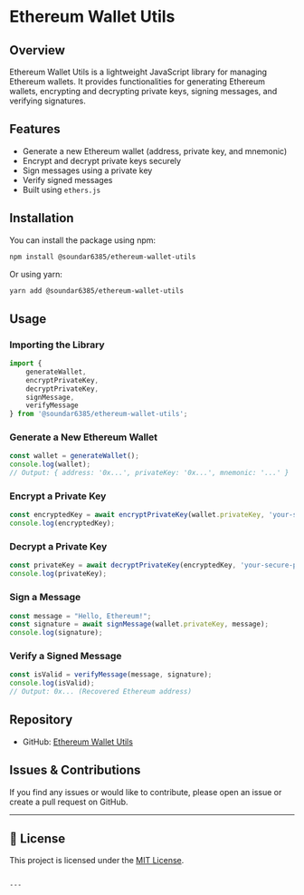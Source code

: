 # Ethereum Wallet Utils

## Overview
Ethereum Wallet Utils is a lightweight JavaScript library for managing Ethereum wallets. It provides functionalities for generating Ethereum wallets, encrypting and decrypting private keys, signing messages, and verifying signatures.

## Features
- Generate a new Ethereum wallet (address, private key, and mnemonic)
- Encrypt and decrypt private keys securely
- Sign messages using a private key
- Verify signed messages
- Built using `ethers.js`

## Installation

You can install the package using npm:

```sh
npm install @soundar6385/ethereum-wallet-utils
```

Or using yarn:

```sh
yarn add @soundar6385/ethereum-wallet-utils
```

## Usage

### Importing the Library

```javascript
import {
    generateWallet,
    encryptPrivateKey,
    decryptPrivateKey,
    signMessage,
    verifyMessage
} from '@soundar6385/ethereum-wallet-utils';
```

### Generate a New Ethereum Wallet

```javascript
const wallet = generateWallet();
console.log(wallet);
// Output: { address: '0x...', privateKey: '0x...', mnemonic: '...' }
```

### Encrypt a Private Key

```javascript
const encryptedKey = await encryptPrivateKey(wallet.privateKey, 'your-secure-password');
console.log(encryptedKey);
```

### Decrypt a Private Key

```javascript
const privateKey = await decryptPrivateKey(encryptedKey, 'your-secure-password');
console.log(privateKey);
```

### Sign a Message

```javascript
const message = "Hello, Ethereum!";
const signature = await signMessage(wallet.privateKey, message);
console.log(signature);
```

### Verify a Signed Message

```javascript
const isValid = verifyMessage(message, signature);
console.log(isValid);
// Output: 0x... (Recovered Ethereum address)
```

## Repository
- GitHub: [Ethereum Wallet Utils](https://github.com/Soundar6385/Ethereum-Wallet-Utils)

## Issues & Contributions
If you find any issues or would like to contribute, please open an issue or create a pull request on GitHub.

---

## 📄 License

This project is licensed under the [MIT License](LICENSE).

```

---

